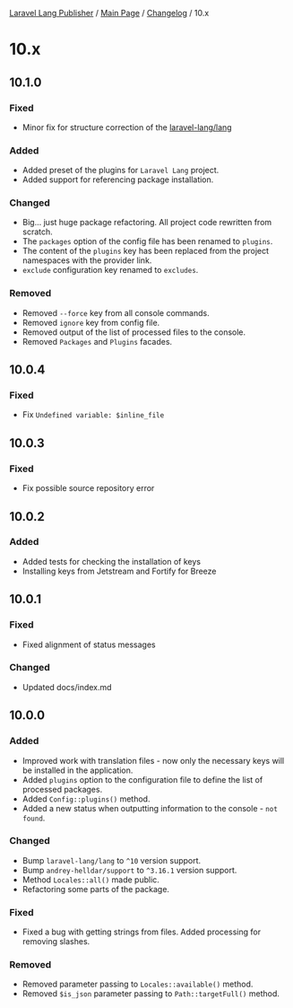 [Laravel Lang Publisher][link_source] / [Main Page](../index.md) / [Changelog](index.md) / 10.x

# 10.x

## 10.1.0

### Fixed

- Minor fix for structure correction of the [laravel-lang/lang](https://github.com/Laravel-Lang/lang/pull/1762)

### Added

- Added preset of the plugins for `Laravel Lang` project.
- Added support for referencing package installation.

### Changed

- Big... just huge package refactoring. All project code rewritten from scratch.
- The `packages` option of the config file has been renamed to `plugins`.
- The content of the `plugins` key has been replaced from the project namespaces with the provider link.
- `exclude` configuration key renamed to `excludes`.

### Removed

- Removed `--force` key from all console commands.
- Removed `ignore` key from config file.
- Removed output of the list of processed files to the console.
- Removed `Packages` and `Plugins` facades.

## 10.0.4

### Fixed

- Fix `Undefined variable: $inline_file`

## 10.0.3

### Fixed

- Fix possible source repository error

## 10.0.2

### Added

- Added tests for checking the installation of keys
- Installing keys from Jetstream and Fortify for Breeze

## 10.0.1

### Fixed

- Fixed alignment of status messages

### Changed

- Updated docs/index.md

## 10.0.0

### Added

- Improved work with translation files - now only the necessary keys will be installed in the application.
- Added `plugins` option to the configuration file to define the list of processed packages.
- Added `Config::plugins()` method.
- Added a new status when outputting information to the console - `not found`.

### Changed

- Bump `laravel-lang/lang` to `^10` version support.
- Bump `andrey-helldar/support` to `^3.16.1` version support.
- Method `Locales::all()` made public.
- Refactoring some parts of the package.

### Fixed

- Fixed a bug with getting strings from files. Added processing for removing slashes.

### Removed

- Removed parameter passing to `Locales::available()` method.
- Removed `$is_json` parameter passing to `Path::targetFull()` method.

[link_source]:  https://github.com/andrey-helldar/laravel-lang-publisher
